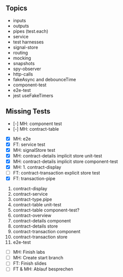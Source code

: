 ## Topics

- inputs
- outputs
- pipes (test.each)
- service
- test harnesses
- signal-store
- routing
- mocking
- snapshots
- spy-observer
- http-calls
- fakeAsync and debounceTime
- component-test
- e2e-test
- jest useFakeTimers

## Missing Tests

- [-] MH: component test
- [-] MH: contract-table
- [x] MH: e2e
- [x] FT: service test
- [x] MH: signalStore test
- [x] MH: contract-details implicit store unit-test
- [x] MH: contract-details implicit store component-test
- [x] MH: 1. contract-display
- [ ] FT: contract-transaction explicit store test
- [x] FT: transaction-pipe

1. contract-display
1. contract-service
1. contract-type.pipe
1. contract-table unit-test
1. contract-table component-test?
1. contract-overview
1. contract-details component
1. contract-details store
1. contract-transaction component
1. contract-transaction store
1. e2e-test

- [ ] MH: Finish labs
- [ ] MH: Create start branch
- [ ] FT: Finish slides
- [ ] FT & MH: Ablauf besprechen
